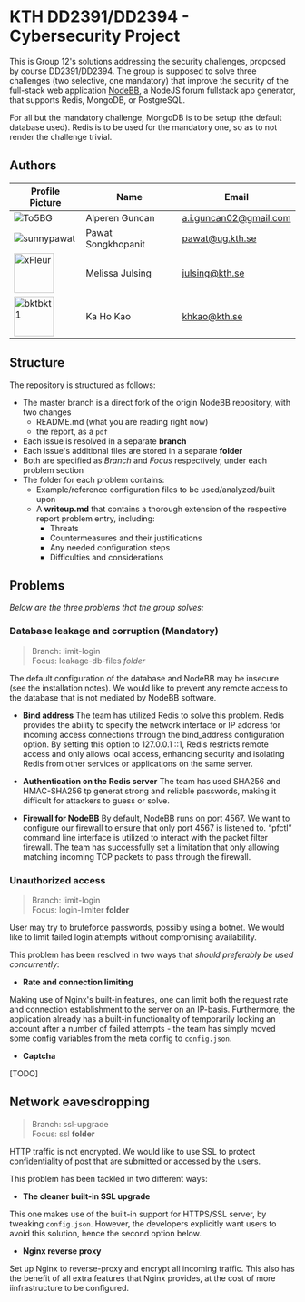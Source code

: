 # KTH DD2391/DD2394 - Cybersecurity Project

This is Group 12's solutions addressing the security challenges, proposed by course DD2391/DD2394. The group is supposed to solve three challenges (two selective, one mandatory) that improve the security of the full-stack web application [NodeBB](https://github.com/NodeBB/NodeBB), a NodeJS forum fullstack app generator, that supports Redis, MongoDB, or PostgreSQL.  

For all but the mandatory challenge, MongoDB is to be setup (the default database used). Redis is to be used for the mandatory one, so as to not render the challenge trivial.

## Authors

| Profile Picture | Name | Email |
|---|---|---|
| ![To5BG](https://github.com/to5bg.png?size=70) | Alperen Guncan | a.i.guncan02@gmail.com |
| ![sunnypawat](https://github.com/sunnypawat.png?size=70) | Pawat Songkhopanit | pawat@ug.kth.se |
| <img src="https://avatars.githubusercontent.com/u/34583592?v=4" alt="xFleur" width="70"/> | Melissa Julsing | julsing@kth.se |
| <img src="https://avatars.githubusercontent.com/u/112628985?v=4" alt="bktbkt1" width="70"/> | Ka Ho Kao | khkao@kth.se |

## Structure

The repository is structured as follows:
* The master branch is a direct fork of the origin NodeBB repository, with two changes
    * README.md (what you are reading right now)
    * the report, as a `pdf`
* Each issue is resolved in a separate **branch**
* Each issue's additional files are stored in a separate **folder**
* Both are specified as *Branch* and *Focus* respectively, under each problem section
* The folder for each problem contains:
    * Example/reference configuration files to be used/analyzed/built upon
    * A **writeup.md** that contains a thorough extension of the respective report problem entry, including:
        * Threats
        * Countermeasures and their justifications
        * Any needed configuration steps
        * Difficulties and considerations

## Problems
*Below are the three problems that the group solves:*

### Database leakage and corruption (Mandatory)
> Branch: limit-login  
> Focus: leakage-db-files *folder*

The default configuration of the database and NodeBB may be insecure (see the installation notes). We would like to prevent any remote access to the database that is not mediated by NodeBB software.  

- **Bind address**
The team has utilized Redis to solve this problem. Redis provides the ability to specify the network interface or IP address for incoming access connections through the bind_address configuration option. By setting this option to 127.0.0.1 ::1, Redis restricts remote access and only allows local access, enhancing security and isolating Redis from other services or applications on the same server.

- **Authentication on the Redis server**
The team has used SHA256 and HMAC-SHA256 tp generat strong and reliable passwords, making it difficult for attackers to guess or solve.

- **Firewall for NodeBB**
By default, NodeBB runs on port 4567. We want to configure our firewall to ensure that only port 4567 is listened to. “pfctl” command line interface is utilized to interact with the packet filter firewall. The team has successfully set a limitation that only allowing matching incoming TCP packets to pass through the firewall.


### Unauthorized access
> Branch: limit-login  
> Focus: login-limiter **folder**

User may try to bruteforce passwords, possibly using a botnet. We would like to limit failed login attempts without compromising availability.  

This problem has been resolved in two ways that *should preferably be used concurrently*:

- **Rate and connection limiting**

Making use of Nginx's built-in features, one can limit both the request rate and connection establishment to the server on an IP-basis. Furthermore, the application already has a built-in functionality of temporarily locking an account after a number of failed attempts - the team has simply moved some config variables from the meta config to `config.json`.

- **Captcha**

[TODO]

## Network eavesdropping
> Branch: ssl-upgrade  
> Focus: ssl **folder**

HTTP traffic is not encrypted. We would like to use SSL to protect confidentiality of post that are submitted or accessed by the users.  

This problem has been tackled in two different ways:

- **The cleaner built-in SSL upgrade**

This one makes use of the built-in support for HTTPS/SSL server, by tweaking `config.json`. However, the developers explicitly want users to avoid this solution, hence the second option below.

- **Nginx reverse proxy**

Set up Nginx to reverse-proxy and encrypt all incoming traffic. This also has the benefit of all extra features that Nginx provides, at the cost of more iinfrastructure to be configured.

